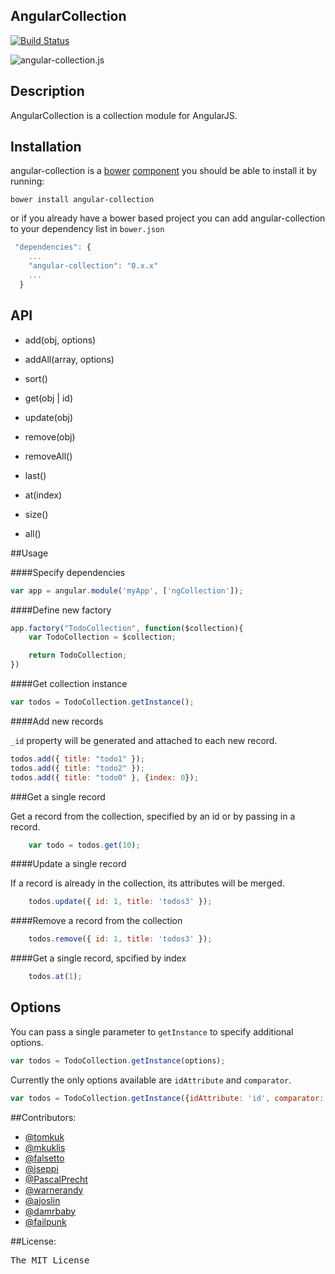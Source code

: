 ## AngularCollection

[![Build Status](https://travis-ci.org/tomkuk/angular-collection.png?branch=master)](https://travis-ci.org/tomkuk/angular-collection)

![angular-collection.js](http://i46.tinypic.com/726m80.jpg)

## Description

AngularCollection is a collection module for AngularJS.

## Installation

angular-collection is a [bower](https://github.com/twitter/bower) [component](http://sindresorhus.com/bower-components/) you should be able to install it by running:

`bower install angular-collection`

or if you already have a bower based project you can add angular-collection to your dependency list in `bower.json`

```js
 "dependencies": {
    ...
    "angular-collection": "0.x.x"
    ...
  }
```

## API

+ add(obj, options)

+ addAll(array, options)

+ sort()

+ get(obj | id)

+ update(obj)

+ remove(obj)

+ removeAll()

+ last()

+ at(index)

+ size()

+ all()

##Usage

####Specify dependencies

```js
var app = angular.module('myApp', ['ngCollection']);
```

####Define new factory

```js
app.factory("TodoCollection", function($collection){
	var TodoCollection = $collection;

	return TodoCollection;
})
```

####Get collection instance

```js
var todos = TodoCollection.getInstance();
```

####Add new records

`_id` property will be generated and attached to each new record.

```js
todos.add({ title: "todo1" });
todos.add({ title: "todo2" });
todos.add({ title: "todo0" }, {index: 0});
```

###Get a single record

Get a record from the collection, specified by an id or by passing in a record.

```js
	var todo = todos.get(10);
```

####Update a single record

If a record is already in the collection, its attributes will be merged.

```js
	todos.update({ id: 1, title: 'todos3' });
```

####Remove a record from the collection

```js
	todos.remove({ id: 1, title: 'todos3' });
```

####Get a single record, spcified by index

```js
	todos.at(1);
```

## Options

You can pass a single parameter to `getInstance` to specify additional options.

```js
var todos = TodoCollection.getInstance(options);
```
Currently the only options available are `idAttribute` and `comparator`.

```js
var todos = TodoCollection.getInstance({idAttribute: 'id', comparator: '-created_at'});
```

##Contributors:

* [@tomkuk](http://github.com/tomkuk)
* [@mkuklis](http://github.com/mkuklis)
* [@falsetto](http://github.com/falsetto)
* [@jseppi](https://github.com/jseppi)
* [@PascalPrecht](https://github.com/PascalPrecht)
* [@warnerandy](https://github.com/warnerandy)
* [@ajoslin](https://github.com/ajoslin)
* [@damrbaby](https://github.com/damrbaby)
* [@failpunk](https://github.com/failpunk)


##License:
<pre>
The MIT License
</pre>
